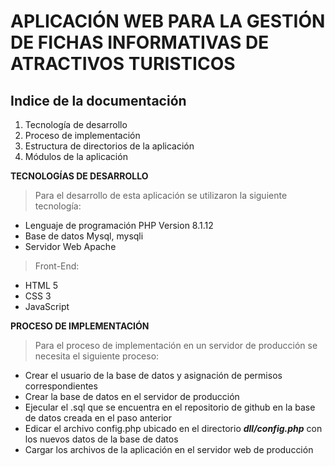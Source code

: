 # APLICACIÓN WEB PARA LA GESTIÓN DE FICHAS INFORMATIVAS DE ATRACTIVOS TURISTICOS 
## Indice de la documentación
1. Tecnología de desarrollo
2. Proceso de implementación
3. Estructura de directorios de la aplicación
4. Módulos de la aplicación


**TECNOLOGÍAS DE DESARROLLO**
> Para el desarrollo de esta aplicación se utilizaron la siguiente tecnología:
- Lenguaje de programación PHP Version 8.1.12
- Base  de datos Mysql, mysqli
- Servidor Web Apache

> Front-End:
- HTML 5
- CSS 3
- JavaScript


**PROCESO DE IMPLEMENTACIÓN**
> Para el proceso de implementación en un servidor de producción se necesita el siguiente proceso:

- Crear el usuario de la base de datos y asignación de permisos correspondientes
- Crear la base de datos en el servidor de producción
- Ejecular el .sql que se encuentra en el repositorio de github en la base de datos creada en el paso anterior
- Edicar el archivo config.php ubicado en el directorio  **_dll/config.php_** con los nuevos datos de la base de datos
- Cargar los archivos de la aplicación en el servidor web de producción 
